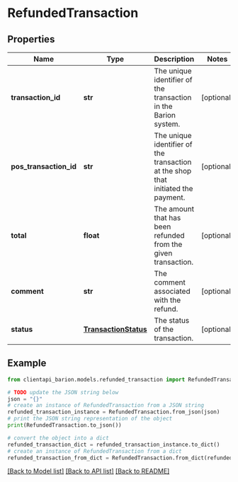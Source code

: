 # RefundedTransaction


## Properties

Name | Type | Description | Notes
------------ | ------------- | ------------- | -------------
**transaction_id** | **str** | The unique identifier of the transaction in the Barion system. | [optional] 
**pos_transaction_id** | **str** | The unique identifier of the transaction at the shop that initiated the payment. | [optional] 
**total** | **float** | The amount that has been refunded from the given transaction. | [optional] 
**comment** | **str** | The comment associated with the refund. | [optional] 
**status** | [**TransactionStatus**](TransactionStatus.md) | The status of the transaction. | [optional] 

## Example

```python
from clientapi_barion.models.refunded_transaction import RefundedTransaction

# TODO update the JSON string below
json = "{}"
# create an instance of RefundedTransaction from a JSON string
refunded_transaction_instance = RefundedTransaction.from_json(json)
# print the JSON string representation of the object
print(RefundedTransaction.to_json())

# convert the object into a dict
refunded_transaction_dict = refunded_transaction_instance.to_dict()
# create an instance of RefundedTransaction from a dict
refunded_transaction_from_dict = RefundedTransaction.from_dict(refunded_transaction_dict)
```
[[Back to Model list]](../README.md#documentation-for-models) [[Back to API list]](../README.md#documentation-for-api-endpoints) [[Back to README]](../README.md)


